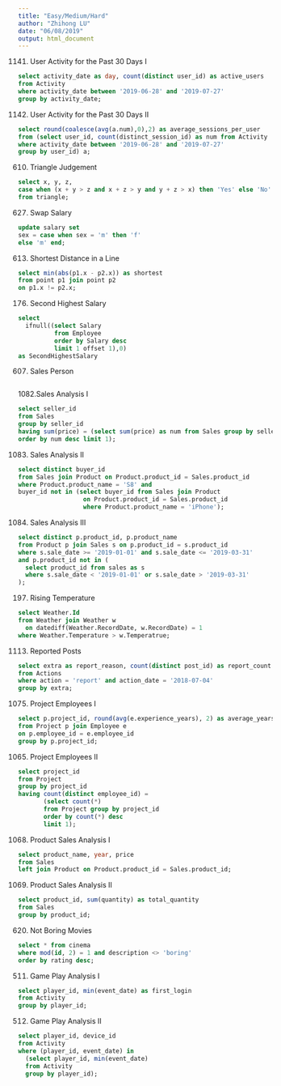 ```yaml
---
title: "Easy/Medium/Hard"
author: "Zhihong LU"
date: "06/08/2019"
output: html_document
---
```

1141. User Activity for the Past 30 Days I
```sql
select activity_date as day, count(distinct user_id) as active_users
from Activity
where activity_date between '2019-06-28' and '2019-07-27'
group by activity_date;
```

1142. User Activity for the Past 30 Days II
```sql
select round(coalesce(avg(a.num),0),2) as average_sessions_per_user
from (select user_id, count(distinct_session_id) as num from Activity
where activity_date between '2019-06-28' and '2019-07-27'
group by user_id) a;
```
610. Triangle Judgement
```sql
select x, y, z, 
case when (x + y > z and x + z > y and y + z > x) then 'Yes' else 'No' end as triangle
from triangle;
```
627. Swap Salary
```sql
update salary set
sex = case when sex = 'm' then 'f'
else 'm' end;
```

613. Shortest Distance in a Line
```sql
select min(abs(p1.x - p2.x)) as shortest
from point p1 join point p2
on p1.x != p2.x;
```
176. Second Highest Salary
```sql
select 
  ifnull((select Salary
          from Employee
          order by Salary desc
          limit 1 offset 1),0) 
as SecondHighestSalary
```

607. Sales Person
```sql

```
1082.Sales Analysis I
```sql
select seller_id
from Sales
group by seller_id
having sum(price) = (select sum(price) as num from Sales group by seller_id
order by num desc limit 1);
```
1083. Sales Analysis II
```sql
select distinct buyer_id
from Sales join Product on Product.product_id = Sales.product_id
where Product.product_name = 'S8' and
buyer_id not in (select buyer_id from Sales join Product 
                  on Product.product_id = Sales.product_id 
                  where Product.product_name = 'iPhone');
```
1084. Sales Analysis III
```sql
select distinct p.product_id, p.product_name
from Product p join Sales s on p.product_id = s.product_id
where s.sale_date >= '2019-01-01' and s.sale_date <= '2019-03-31'
and p.product_id not in (
  select product_id from sales as s 
  where s.sale_date < '2019-01-01' or s.sale_date > '2019-03-31'
);
```
197. Rising Temperature
```sql
select Weather.Id
from Weather join Weather w 
  on datediff(Weather.RecordDate, w.RecordDate) = 1
where Weather.Temperature > w.Temperatrue;
```
1113. Reported Posts
```sql
select extra as report_reason, count(distinct post_id) as report_count
from Actions
where action = 'report' and action_date = '2018-07-04'
group by extra;
```
1075. Project Employees I
```sql
select p.project_id, round(avg(e.experience_years), 2) as average_years
from Project p join Employee e 
on p.employee_id = e.employee_id
group by p.project_id;
```
1065. Project Employees II
```sql
select project_id
from Project 
group by project_id
having count(distinct employee_id) = 
       (select count(*)
       from Project group by project_id
       order by count(*) desc
       limit 1);
```
1068. Product Sales Analysis I
```sql
select product_name, year, price
from Sales
left join Product on Product.product_id = Sales.product_id;
```
1069. Product Sales Analysis II
```sql
select product_id, sum(quantity) as total_quantity
from Sales
group by product_id;
```
620. Not Boring Movies
```sql
select * from cinema
where mod(id, 2) = 1 and description <> 'boring'
order by rating desc;
```
511. Game Play Analysis I
```sql
select player_id, min(event_date) as first_login
from Activity
group by player_id;
```
512. Game Play Analysis II
```sql
select player_id, device_id 
from Activity
where (player_id, event_date) in 
  (select player_id, min(event_date) 
  from Activity 
  group by player_id);
 ```
 
